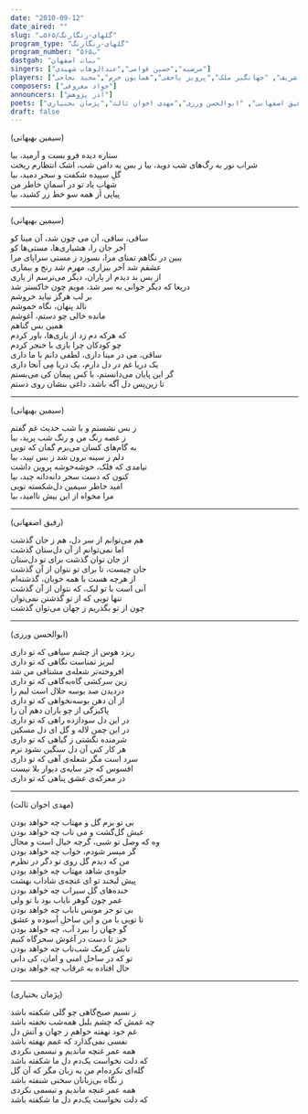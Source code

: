 ```yaml
---
date: "2010-09-12"
date_aired: ""
slug: "گلهای-رنگارنگ/۵۶۵ب"
program_type: "گلهای-رنگارنگ"
program_number: "۵۶۵ب"
dastgah: "بیات اصفهان"
singers: ["مرضیه","حسین قوامی","عبدالوهاب شهیدی"]
players: ["فرهنگ شریف", "جهانگیر ملک","پرویز یاحقی","همایون خرم","مجید نجاحی"]
composers: ["جواد معروفی"]
announcers: ["آذر پژوهش"]
poets: ["سیمین بهبهانی", "رفیق اصفهانی", "ابوالحسن ورزی","مهدی اخوان ثالث","پژمان بختیاری"]
draft: false
---
```


(سیمین بهبهانی)  

ستاره دیده فرو بست و آرمید، بیا  
شراب نور به رگ‌های شب دوید، بیا 
ز بس به دامن شب، اشک انتظارم ریخت  
گلِ سپیده شکفت و سحر دمید، بیا  
شهابِ یاد تو در آسمانِ خاطر من  
پیاپی از همه سو خط زر کشید، بیا  

---

(سیمین بهبهانی)

ساقی، ساقی، آن می چون شد، آن مینا کو  
آخر جان را، هشیاری‌ها، مستی‌ها کو  
ببین در نگاهم تمنای مرا، بسوزد ز مستی سراپای مرا  
عشقم شد آخر بیزاری، مهرم شد رنج و بیماری  
از بس بد دیدم از یاران، دیگر می‌ترسم از یاری  
دریغا که دیگر جوانی به سر شد، مویم چون خاکستر شد  
بر لب هرگز نیاید خروشم  
نالد پنهان، نگاه خموشم  
مانده خالی چو دستم، آغوشم  
همین بس گناهم  
که هرکه دم زد از یاری‌ها، باور کردم  
چو کودکان چرا بازی با خنجر کردم  
ساقی، می در مینا داری، لطفی دانم با ما داری  
یک دریا غم در دل دارم، یک دریا مِی آنجا داری  
گر این پایان می‌دانستم، با کس پیمان کی می‌بستم  
تا زین‌پس دل آگه باشد، داغی بنشان روی دستم

---

(سیمین بهبهانی)

ز بس نشستم و با شب حدیث غم گفتم  
ز غصه رنگ من و رنگ شب پرید، بیا  
به گام‌های کسان می‌برم گمان که تویی  
دلم ز سینه برون شد ز بس تپید، بیا  
نیامدی که فلک، خوشه‌خوشه پروین داشت   
کنون که دست سحر دانه‌دانه چید، بیا   
امید خاطر سیمین دل‌شکسته تویی  
مرا مخواه از این بیش ناامید، بیا

---

(رفیق اصفهانی)

هم می‌توانم از سر دل، هم ز جان گذشت  
اما نمی‌توانم از آن دل‌ستان گذشت  
از جان توان گذشت برای تو دل‌ستان  
جان چیست، تا برای تو نتوان از آن گذشت  
از هرچه هست با همه خوبان، گذشته‌ام  
آنی است با تو لیک، که نتوان از آن گذشت  
تنها تویی که از تو گذشتن نمی‌توان  
چون از تو بگذریم ز جهان می‌توان گذشت

---

(ابوالحسن ورزی)

ریزد هوس از چشم سیاهی که تو داری  
لبریز تمناست نگاهی که تو داری  
افروخته‌تر شعله‌ی مشتاقی من شد  
زین سرکشی گاه‌به‌گاهی که تو داری  
دزدیدن صد بوسه حلال است لبم را  
از آن دهن بوسه‌نخواهی که تو داری  
پاکیزگی از چو باران دهم آن را  
در این دل سودازده راهی که تو داری  
در این چمن لاله و گل ای دل مسکین  
شرمنده نگشتی ز گیاهی که تو داری  
هر کار کنی آن دل سنگین نشود نرم  
سرد است مگر شعله‌ی آهی که تو داری  
افسوس که جز سایه‌ی دیوار بلا نیست  
در معرکه‌ی عشق پناهی که تو داری

---

(مهدی اخوان ثالث)

بی تو بزم گل و مهتاب چه خواهد بودن  
عیش گل‌گشت و می ناب چه خواهد بودن  
وه که وصل تو شبی، گرچه خیال است و محال  
گر میسر شودم، خواب چه خواهد بودن  
من که دیدم گل روی تو دگر در نظرم  
جلوه‌ی شاهد مهتاب چه خواهد بودن  
پیش لبخند تو ای غنچه‌ی شاداب بهشت  
خنده‌های گل سیراب چه خواهد بودن  
عمر چون گوهر نایاب بود با تو ولی  
بی تو جز مونس ناباب چه خواهد بودن  
تا تویی با من و این ساحلِ آسوده و عشق  
گو جهان را ببرد آب، چه خواهد بودن  
خیز تا دست در آغوش سحرگاه کنیم  
تابش کرمک شب‌تاب چه خواهد بودن  
تو که در ساحل امنی و امان، کی دانی  
حال افتاده به غرقاب چه خواهد بودن

---

(پژمان بختیاری)

ز نسیم صبح‌گاهی چو گلی شکفته باشد  
چه غمش که چشم بلبل همه‌شب نخفته باشد  
غم خود نهفته خواهم ز جهان و آتش دل  
نفسی نمی‌گذارد که غمم نهفته باشد  
همه عمر غنچه ماندیم و تبسمی نکردی  
که دلت نخواست یک‌دم دل ما شکفته باشد  
گله‌ای نکرده‌ام من به زبان مگر که آن گل  
ز نگاه بی‌زبانان سخنی شنفته باشد  
همه عمر غنچه ماندیم و تبسمی نکردی  
که دلت نخواست یک‌دم دل ما شکفته باشد